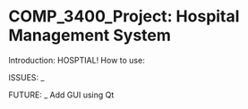 # COMP_3400_Project: Hospital Management System 
Introduction:
HOSPTIAL!
How to use:

ISSUES:
_ 

FUTURE:
_ Add GUI using Qt